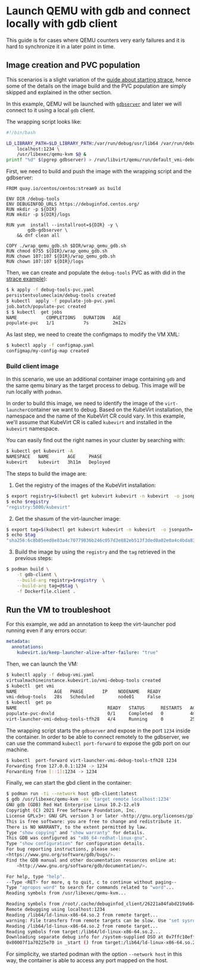 # Launch QEMU with gdb and connect locally with gdb client

This guide is for cases where QEMU counters very early failures and it is hard to synchronize it in a later point in time.

## Image creation and PVC population

This scenarios is a slight variation of the [guide about starting strace](launch-qemu-strace), hence some of the details on the image build and the PVC population are simply skipped and explained in the other section.

In this example, QEMU will be launched with [`gdbserver`](https://man7.org/linux/man-pages/man1/gdbserver.1.html) and later we will connect to it using a local `gdb` client.

The wrapping script looks like:
```bash
#!/bin/bash

LD_LIBRARY_PATH=$LD_LIBRARY_PATH:/var/run/debug/usr/lib64 /var/run/debug/usr/bin/gdbserver \
	localhost:1234 \
	/usr/libexec/qemu-kvm $@ &
printf "%d" $(pgrep gdbserver) > /run/libvirt/qemu/run/default_vmi-debug-tools.pid

```

First, we need to build and push the image with the wrapping script and the gdbserver:
```Dockefile
FROM quay.io/centos/centos:stream9 as build

ENV DIR /debug-tools
ENV DEBUGINFOD_URLS https://debuginfod.centos.org/
RUN mkdir -p ${DIR}
RUN mkdir -p ${DIR}/logs

RUN yum  install --installroot=${DIR} -y \
        gdb-gdbserver \
    && dnf clean all

COPY ./wrap_qemu_gdb.sh $DIR/wrap_qemu_gdb.sh
RUN chmod 0755 ${DIR}/wrap_qemu_gdb.sh
RUN chown 107:107 ${DIR}/wrap_qemu_gdb.sh
RUN chown 107:107 ${DIR}/logs
```

Then, we can create and populate the `debug-tools` PVC as with did in the [strace example](launch-qemu-strace)):
```bash
$ k apply -f debug-tools-pvc.yaml
persistentvolumeclaim/debug-tools created
$ kubectl  apply -f populate-job-pvc.yaml
job.batch/populate-pvc created
$ $ kubectl  get jobs
NAME           COMPLETIONS   DURATION   AGE
populate-pvc   1/1           7s         2m12s

```


As last step, we need to create the configmaps to modify the VM XML:
```bash
$ kubectl apply -f configmap.yaml
configmap/my-config-map created
```


### Build client image

In this scenario, we use an additional container image containing `gdb` and the same qemu binary as the target process to debug. This image will be run locally with `podman`.

In order to build this image, we need to identify the image of the `virt-launcher`container we want to debug. Based on the KubeVirt installation, the namespace and the name of the KubeVirt CR could vary. In this example, we'll assume that KubeVirt CR is called `kubevirt` and installed in the `kubevirt` namespace.

You can easily find out the right names in your cluster by searching with:
```bash
$ kubectl get kubevirt -A
NAMESPACE   NAME       AGE     PHASE
kubevirt    kubevirt   3h11m   Deployed
```

The steps to build the image are:

1. Get the registry of the images of the KubeVirt installation:
```bash
$ export registry=$(kubectl get kubevirt kubevirt -n kubevirt  -o jsonpath='{.status.observedDeploymentConfig}' |jq '.registry'|tr -d "\"")
$ echo $registry
"registry:5000/kubevirt"
```

2. Get the shasum of the virt-launcher image:
```bash
$ export tag=$(kubectl get kubevirt kubevirt -n kubevirt  -o jsonpath='{.status.observedDeploymentConfig}' |jq '.virtLauncherSha'|tr -d "\"")
$ echo $tag
"sha256:6c8b85eed8e83a4c70779836b246c057d3e882eb513f3ded0a02e0a4c4bda837"
```

3. Build the image by using the `registry` and the `tag` retrieved in the previous steps:
```bash
$ podman build \
    -t gdb-client \
    --build-arg registry=$registry  \
    --build-arg tag=@$tag \
    -f Dockerfile.client .
```

## Run the VM to troubleshoot

For this example, we add an annotation to keep the virt-launcher pod running even if any errors occur:
```yaml
metadata:
  annotations:
    kubevirt.io/keep-launcher-alive-after-failure: "true"
```

Then, we can launch the VM:
```bash
$ kubectl apply -f debug-vmi.yaml
virtualmachineinstance.kubevirt.io/vmi-debug-tools created
$ kubectl  get vmi
NAME              AGE   PHASE       IP    NODENAME   READY
vmi-debug-tools   28s   Scheduled         node01     False
$ kubectl  get po
NAME                                  READY   STATUS      RESTARTS   AGE
populate-pvc-dnxld                    0/1     Completed   0          4m17s
virt-launcher-vmi-debug-tools-tfh28   4/4     Running     0          25s
```


The wrapping script starts the `gdbserver` and expose in the port `1234` inside the container. In order to be able to connect remotely to the gdbserver, we can use the command `kubectl port-forward` to expose the gdb port on our machine.

```bash
$ kubectl  port-forward virt-launcher-vmi-debug-tools-tfh28 1234
Forwarding from 127.0.0.1:1234 -> 1234
Forwarding from [::1]:1234 -> 1234

```

Finally, we can start the gbd client in the container:
```bash
$ podman run -ti --network host gdb-client:latest
$ gdb /usr/libexec/qemu-kvm -ex 'target remote localhost:1234'
GNU gdb (GDB) Red Hat Enterprise Linux 10.2-12.el9
Copyright (C) 2021 Free Software Foundation, Inc.
License GPLv3+: GNU GPL version 3 or later <http://gnu.org/licenses/gpl.html>
This is free software: you are free to change and redistribute it.
There is NO WARRANTY, to the extent permitted by law.
Type "show copying" and "show warranty" for details.
This GDB was configured as "x86_64-redhat-linux-gnu".
Type "show configuration" for configuration details.
For bug reporting instructions, please see:
<https://www.gnu.org/software/gdb/bugs/>.
Find the GDB manual and other documentation resources online at:
    <http://www.gnu.org/software/gdb/documentation/>.

For help, type "help".
--Type <RET> for more, q to quit, c to continue without paging--
Type "apropos word" to search for commands related to "word"...
Reading symbols from /usr/libexec/qemu-kvm...

Reading symbols from /root/.cache/debuginfod_client/26221a84fabd219a68445ad0cc87283e881fda15/debuginfo...
Remote debugging using localhost:1234
Reading /lib64/ld-linux-x86-64.so.2 from remote target...
warning: File transfers from remote targets can be slow. Use "set sysroot" to access files locally instead.
Reading /lib64/ld-linux-x86-64.so.2 from remote target...
Reading symbols from target:/lib64/ld-linux-x86-64.so.2...
Downloading separate debug info for /system-supplied DSO at 0x7ffc10eff000...
0x00007f1a70225e70 in _start () from target:/lib64/ld-linux-x86-64.so.2
```

For simplicity, we started podman with the option `--network host` in this way, the container is able to access any port mapped on the host.
